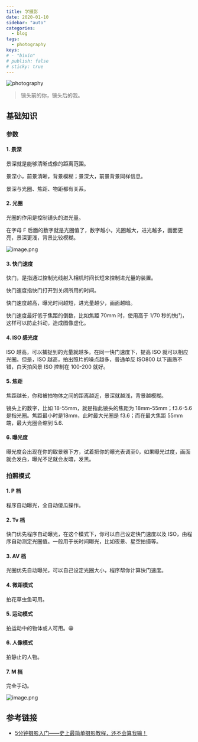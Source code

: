 ```yaml
---
title: 学摄影
date: 2020-01-10
sidebar: "auto"
categories:
  - blog
tags:
  - photography
keys:
# - "bixin"
# publish: false
# sticky: true
---
```


![photography](https://i.loli.net/2020/01/10/zeIkoCW1cVayAPH.jpg)

> 镜头前的你，镜头后的我。



## 基础知识

### 参数

#### 1. 景深

景深就是能够清晰成像的距离范围。

景深小，前景清晰，背景模糊；景深大，前景背景同样信息。

景深与光圈、焦距、物距都有关系。

#### 2. 光圈

光圈的作用是控制镜头的进光量。

在字母 F 后面的数字就是光圈值了，数字越小，光圈越大，进光越多，画面更亮，景深更浅，背景比较模糊。

![image.png](https://i.loli.net/2020/01/10/taFGEBzNDA5cXbl.png)

#### 3. 快门速度

快门，是指通过控制光线射入相机时间长短来控制进光量的装置。

快门速度指快门打开到关闭所用的时间。

快门速度越高，曝光时间越短，进光量越少，画面越暗。

快门速度最好低于焦距的倒数，比如焦距 70mm 时，使用高于 1/70 秒的快门，这样可以防止抖动，造成图像虚化。

#### 4. ISO 感光度

ISO 越高，可以捕捉到的光量就越多。在同一快门速度下，提高 ISO 就可以相应光圈。但是，ISO 越高，拍出照片的噪点越多，普通单反 ISO800 以下画质不错，白天拍风景 ISO 控制在 100-200 就好。

#### 5. 焦距

焦距越长，你和被拍物体之间的距离越近，景深就越浅，背景越模糊。

镜头上的数字，比如 18-55mm，就是指此镜头的焦距为 18mm-55mm；f3.6-5.6是指光圈。焦距最小时是18mm，此时最大光圈是 f3.6；而在最大焦距 55mm 端，最大光圈会缩到 5.6.

#### 6. 曝光度

曝光度会出现在你的取景器下方，试着把你的曝光表调至0，如果曝光过度，画面就会发白，曝光不足就会发暗，发黑。

### 拍照模式

#### 1. P 档

程序自动曝光，全自动傻瓜操作。

#### 2. Tv 档

快门优先程序自动曝光，在这个模式下，你可以自己设定快门速度以及 ISO，由程序自动测定光圈值。一般用于长时间曝光，比如夜景、星空拍摄等。

#### 3. AV 档

光圈优先自动曝光，可以自己设定光圈大小，程序帮你计算快门速度。

#### 4. 微距模式

拍花草虫鱼可用。

#### 5. 运动模式

拍运动中的物体或人可用。😁

#### 6. 人像模式

拍静止的人物。

#### 7. M 档

完全手动。

![image.png](https://i.loli.net/2020/01/10/QnYgaiubCUMqxPs.png)



## 参考链接

- [5分钟摄影入门——史上最简单摄影教程，还不会算我输！](https://zhuanlan.zhihu.com/p/27807946)

<br/>
<Valine></Valine>